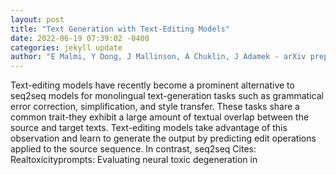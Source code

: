 ```yaml
--- 
layout: post 
title: "Text Generation with Text-Editing Models" 
date: 2022-06-19 07:39:02 -0400 
categories: jekyll update 
author: "E Malmi, Y Dong, J Mallinson, A Chuklin, J Adamek - arXiv preprint arXiv , 2022" 
--- 
```

Text-editing models have recently become a prominent alternative to seq2seq models for monolingual text-generation tasks such as grammatical error correction, simplification, and style transfer. These tasks share a common trait-they exhibit a large amount of textual overlap between the source and target texts. Text-editing models take advantage of this observation and learn to generate the output by predicting edit operations applied to the source sequence. In contrast, seq2seq Cites: Realtoxicityprompts: Evaluating neural toxic degeneration in